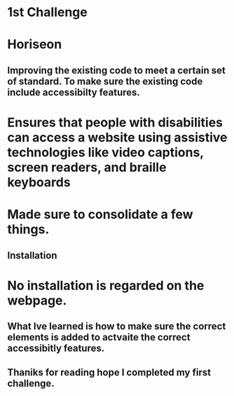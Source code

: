 # 1st Challenge
# Horiseon

## Improving the existing code to meet a certain set of standard. To make sure the existing code include accessibilty features.
# Ensures that people with disabilities can access a website using assistive technologies like video captions, screen readers, and braille keyboards
# Made sure to consolidate a few things.

## Installation
# No installation is regarded on the webpage. 

## What Ive learned is how to make sure the correct elements is added to actvaite the correct accessibitly features. 

## Thaniks for reading hope I completed my first challenge. 
